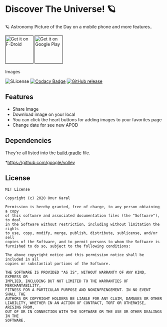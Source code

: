 # Discover The Universe! 🪐

🪐 Astronomy Picture of the Day on a mobile phone and more features..

<a href="" target="_blank">
 <img src="https://f-droid.org/badge/get-it-on.png" alt="Get it on F-Droid" height="90"/></a>
<a href="" target="_blank">
<img src="https://play.google.com/intl/en_us/badges/images/generic/en-play-badge.png" alt="Get it on Google Play" height="90"/></a>

Images

![SLicense](https://img.shields.io/github/license/OnurKaral/NASA-APOD)
[![Codacy Badge](https://app.codacy.com/project/badge/Grade/11168034aab9407189b58568fdfe0995)](https://www.codacy.com/gh/OnurKaral/Discover-The-Universe/dashboard?utm_source=github.com&amp;utm_medium=referral&amp;utm_content=OnurKaral/Discover-The-Universe&amp;utm_campaign=Badge_Grade)
[![GitHub release](https://img.shields.io/github/v/release/OnurKaral/Discover-The-Universe?include_prereleases)](https://github.com/OnurKaral/Discover-The-Universe/releases/tag/TestRelease-0.7.0)

## Features

* Share Image
* Download image on your local
* You can click the heart buttons for adding images to your favorites page
* Change date for see new APOD

## Dependencies

They're all listed into the [build.gradle](https://github.com/OnurKaral/Discover-The-Universe/blob/Next/app/build.gradle) file.

*https://github.com/google/volley

## License

    MIT License

    Copyright (c) 2020 Onur Karal
    
    Permission is hereby granted, free of charge, to any person obtaining a copy
    of this software and associated documentation files (the "Software"), to deal
    in the Software without restriction, including without limitation the rights
    to use, copy, modify, merge, publish, distribute, sublicense, and/or sell
    copies of the Software, and to permit persons to whom the Software is
    furnished to do so, subject to the following conditions:
    
    The above copyright notice and this permission notice shall be included in all
    copies or substantial portions of the Software.
    
    THE SOFTWARE IS PROVIDED "AS IS", WITHOUT WARRANTY OF ANY KIND, EXPRESS OR
    IMPLIED, INCLUDING BUT NOT LIMITED TO THE WARRANTIES OF MERCHANTABILITY,
    FITNESS FOR A PARTICULAR PURPOSE AND NONINFRINGEMENT. IN NO EVENT SHALL THE
    AUTHORS OR COPYRIGHT HOLDERS BE LIABLE FOR ANY CLAIM, DAMAGES OR OTHER
    LIABILITY, WHETHER IN AN ACTION OF CONTRACT, TORT OR OTHERWISE, ARISING FROM,
    OUT OF OR IN CONNECTION WITH THE SOFTWARE OR THE USE OR OTHER DEALINGS IN THE
    SOFTWARE.
  
  

